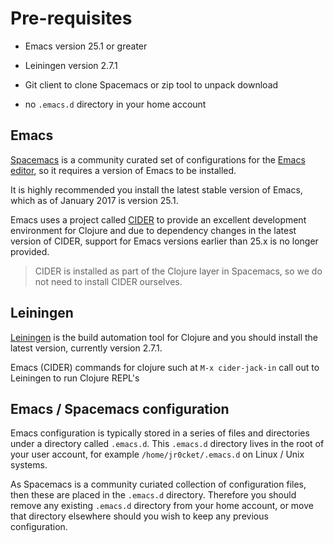 # Pre-requisites 

* Emacs version 25.1 or greater 

* Leiningen version 2.7.1

* Git client to clone Spacemacs or zip tool to unpack download

* no `.emacs.d` directory in your home account


## Emacs

[Spacemacs](http://spacemacs.org/) is a community curated set of configurations for the [Emacs editor](https://www.gnu.org/software/emacs/), so it requires a version of Emacs to be installed.

It is highly recommended you install the latest stable version of Emacs, which as of January 2017 is version 25.1.

Emacs uses a project called [CIDER](https://cider.readthedocs.io/en/latest/) to provide an excellent development environment for Clojure and due to dependency changes in the latest version of CIDER, support for Emacs versions earlier than 25.x is no longer provided.

> CIDER is installed as part of the Clojure layer in Spacemacs, so we do not need to install CIDER ourselves.

## Leiningen

[Leiningen](http://leiningen.org/) is the build automation tool for Clojure and you should install the latest version, currently version 2.7.1.

Emacs (CIDER) commands for clojure such at `M-x cider-jack-in` call out to Leiningen to run Clojure REPL's


## Emacs / Spacemacs configuration

Emacs configuration is typically stored in a series of files and directories under a directory called `.emacs.d`.  This `.emacs.d` directory lives in the root of your user account, for example `/home/jr0cket/.emacs.d` on Linux / Unix systems.

As Spacemacs is a community curiated collection of configuration files, then these are placed in the `.emacs.d` directory.  Therefore you should remove any existing `.emacs.d` directory from your home account, or move that directory elsewhere should you wish to keep any previous configuration.


